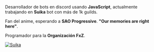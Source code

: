 Desarrollador de bots en discord usando **JavaScript**, actualmente trabajando en **Suika** bot con más de 1k guilds.

Fan del anime, esperando a **SAO Progressive**. **"Our memories are right here"**.

Programador para la **Organización FxZ**.

<a href="https://top.gg/bot/663138135257120779">
    <img src="https://top.gg/api/widget/663138135257120779.svg" alt="Suika" />
</a>
